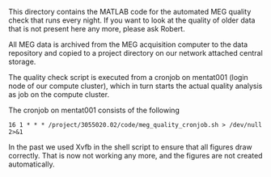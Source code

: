 This directory contains the MATLAB code for the automated MEG
quality check that runs every night. If you want to look at the quality
of older data that is not present here any more, please ask Robert.

All MEG data is archived from the MEG acquisition computer to the data
repository and copied to a project directory on our network attached
central storage.

The quality check script is executed from a cronjob on mentat001 (login
node of our compute cluster), which in turn starts the actual quality
analysis as job on the compute cluster.

The cronjob on mentat001 consists of the following

````
16 1 * * * /project/3055020.02/code/meg_quality_cronjob.sh > /dev/null 2>&1
````

In the past we used Xvfb in the shell script to ensure that all figures
draw correctly. That is now not working any more, and the figures are
not created automatically.


